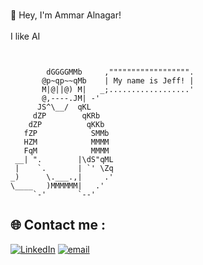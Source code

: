 
<br>🚀 Hey, I'm Ammar Alnagar!<br><br>I like AI <br>


```

                      
        dGGGGMMb     ,"""""""""""""""""".
       @p~qp~~qMb    | My name is Jeff! |
       M|@||@) M|   _;..................'
       @,----.JM| -'
      JS^\__/  qKL
     dZP        qKRb
    dZP          qKKb
   fZP            SMMb
   HZM            MMMM
   FqM            MMMM
 __| ".        |\dS"qML
 |    `.       | `' \Zq
_)      \.___.,|     .'
\____   )MMMMMM|   .'
     `-'       `--' 

```


## 🌐 Contact me :
[![LinkedIn](https://img.shields.io/badge/LinkedIn-%230077B5.svg?logo=linkedin&logoColor=white)](https://linkedin.com/in/https://www.linkedin.com/in/ammar-alnagar-393413201?utm_source=share&utm_campaign=share_via&utm_content=profile&utm_medium=android_app) [![email](https://img.shields.io/badge/Email-D14836?logo=gmail&logoColor=white)](mailto:ammaralnagar416@gmail.com) 

